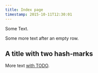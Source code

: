 ```yaml
---
title: Index page
timestamp: 2015-10-11T12:30:01
---
```


Some Text.

Some more text after an empty row.

## A title with two hash-marks

More text [with TODO](/with_todo).
